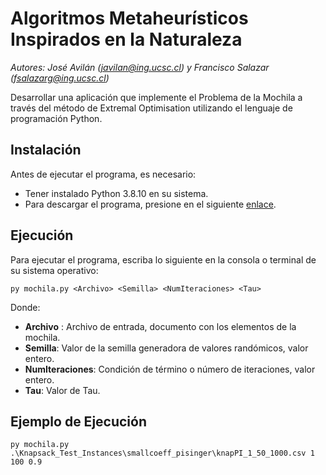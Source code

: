 # Algoritmos Metaheurísticos Inspirados en la Naturaleza
*Autores: José Avilán (javilan@ing.ucsc.cl) y Francisco Salazar (fsalazarg@ing.ucsc.cl)*

Desarrollar una aplicación que implemente el Problema de la Mochila a través del método de Extremal Optimisation utilizando el lenguaje de programación Python.

## Instalación
Antes de ejecutar el programa, es necesario:
- Tener instalado Python 3.8.10 en su sistema.
- Para descargar el programa, presione en el siguiente [enlace](https://codeload.github.com/FranciscoJavierSG/AMIN---Tarea-3/zip/refs/heads/main).

## Ejecución 
Para ejecutar el programa, escriba lo siguiente en la consola o terminal de su sistema operativo:

```       
py mochila.py <Archivo> <Semilla> <NumIteraciones> <Tau>
```

Donde:
- **Archivo** : Archivo de entrada, documento con los elementos de la mochila.
- **Semilla**: Valor de la semilla generadora de valores randómicos, valor entero.
- **NumIteraciones**: Condición de término o número de iteraciones, valor entero.
- **Tau**: Valor de Tau.

## Ejemplo de Ejecución

```
py mochila.py .\Knapsack_Test_Instances\smallcoeff_pisinger\knapPI_1_50_1000.csv 1 100 0.9
```